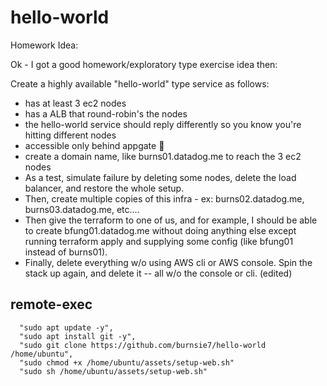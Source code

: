# hello-world

Homework Idea:

Ok - I got a good homework/exploratory type exercise idea then:

Create a highly available "hello-world" type service as follows:

- has at least 3 ec2 nodes
- has a ALB that round-robin's the nodes
- the hello-world service should reply differently so you know you're hitting different nodes
- accessible only behind appgate :slightly_smiling_face:
- create a domain name, like burns01.datadog.me to reach the 3 ec2 nodes
- As a test, simulate failure by deleting some nodes, delete the load balancer, and restore the whole setup.
- Then, create multiple copies of this infra - ex: burns02.datadog.me, burns03.datadog.me, etc....
- Then give the terraform to one of us, and for example, I should be able to create bfung01.datadog.me without doing anything else except running terraform apply and supplying some config (like bfung01 instead of burns01).
- Finally, delete everything w/o using AWS cli or AWS console.  Spin the stack  up again, and delete it -- all w/o the console or cli. (edited) 

## remote-exec

      "sudo apt update -y",
      "sudo apt install git -y",
      "sudo git clone https://github.com/burnsie7/hello-world /home/ubuntu",
      "sudo chmod +x /home/ubuntu/assets/setup-web.sh"
      "sudo sh /home/ubuntu/assets/setup-web.sh"
